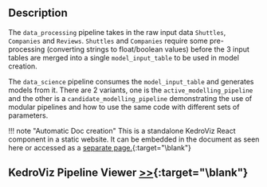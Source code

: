 ## Description

The `data_processing` pipeline takes in the raw input data `Shuttles`, `Companies` and `Reviews`. `Shuttles` and `Companies` require some pre-processing (converting strings to float/boolean values)
before the 3 input tables are merged into a single `model_input_table` to be used in model creation.

The `data_science` pipeline consumes the `model_input_table` and generates models from it. There are 2 variants, one is the `active_modelling_pipeline` and the other is a `candidate_modelling_pipeline` demonstrating the use of modular pipelines and how to use the same code with different sets of parameters.


!!! note "Automatic Doc creation"
    This is a standalone KedroViz React component in a static website.
    It can be embedded in the document as seen here or accessed as a [separate page.](../../kedro_viz/index.html){:target="\blank"}


## KedroViz Pipeline Viewer [>>](../../kedro_viz/index.html){:target="\blank"}

<script defer="defer" src="../../kedro_viz/static/js/main.de525c6c.js">
</script><link href="../../kedro_viz/static/css/main.957ee550.css" rel="stylesheet">
<div id="kedroviz"></div>

